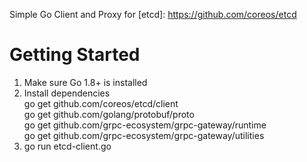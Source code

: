 Simple Go Client and Proxy for [etcd]: https://github.com/coreos/etcd

# Getting Started
1. Make sure Go 1.8+ is installed
1. Install dependencies  
go get github.com/coreos/etcd/client  
go get github.com/golang/protobuf/proto  
go get github.com/grpc-ecosystem/grpc-gateway/runtime  
go get github.com/grpc-ecosystem/grpc-gateway/utilities  
1. go run etcd-client.go

